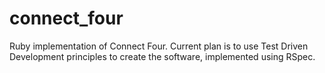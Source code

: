 # connect_four
Ruby implementation of Connect Four. Current plan is to use Test Driven Development principles to create the software, implemented using RSpec.
